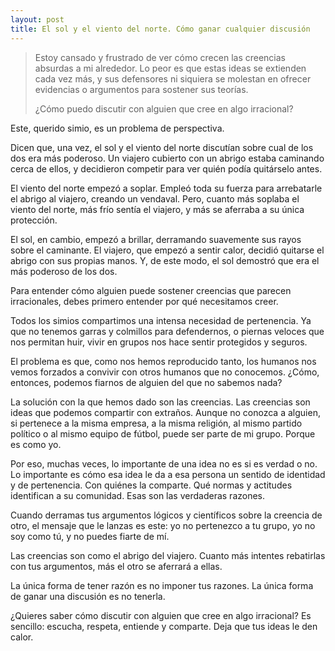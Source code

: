 ```yaml
---
layout: post
title: El sol y el viento del norte. Cómo ganar cualquier discusión
---
```

>Estoy cansado y frustrado de ver cómo crecen las creencias absurdas a mi alrededor.
>Lo peor es que estas ideas se extienden cada vez más, y sus defensores ni siquiera se molestan en ofrecer evidencias o argumentos para sostener sus teorías.
>
>¿Cómo puedo discutir con alguien que cree en algo irracional?

Este, querido simio, es un problema de perspectiva.

Dicen que, una vez, el sol y el viento del norte discutían sobre cual de los dos era más poderoso. Un viajero cubierto con un abrigo estaba caminando cerca de ellos, y decidieron competir para ver quién podía quitárselo antes.

El viento del norte empezó a soplar. Empleó toda su fuerza para arrebatarle el abrigo al viajero, creando un vendaval. Pero, cuanto más soplaba el viento del norte, más frío sentía el viajero, y más se aferraba a su única protección.

El sol, en cambio, empezó a brillar, derramando suavemente sus rayos sobre el caminante. El viajero, que empezó a sentir calor, decidió quitarse el abrigo con sus propias manos. Y, de este modo, el sol demostró que era el más poderoso de los dos.

Para entender cómo alguien puede sostener creencias que parecen irracionales, debes primero entender por qué necesitamos creer.

Todos los simios compartimos una intensa necesidad de pertenencia. Ya que no tenemos garras y colmillos para defendernos, o piernas veloces que nos permitan huir, vivir en grupos nos hace sentir protegidos y seguros.

El problema es que, como nos hemos reproducido tanto, los humanos nos vemos forzados a convivir con otros humanos que no conocemos. ¿Cómo, entonces, podemos fiarnos de alguien del que no sabemos nada?

La solución con la que hemos dado son las creencias. Las creencias son ideas que podemos compartir con extraños. Aunque no conozca a alguien, si pertenece a la misma empresa, a la misma religión, al mismo partido político o al mismo equipo de fútbol, puede ser parte de mi grupo. Porque es como yo.

Por eso, muchas veces, lo importante de una idea no es si es verdad o no. Lo importante es cómo esa idea le da a esa persona un sentido de identidad y de pertenencia. Con quiénes la comparte. Qué normas y actitudes identifican a su comunidad. Esas son las verdaderas razones.

Cuando derramas tus argumentos lógicos y científicos sobre la creencia de otro, el mensaje que le lanzas es este: yo no pertenezco a tu grupo, yo no soy como tú, y no puedes fiarte de mí.

Las creencias son como el abrigo del viajero. Cuanto más intentes rebatirlas con tus argumentos, más el otro se aferrará a ellas.

La única forma de tener razón es no imponer tus razones. La única forma de ganar una discusión es no tenerla.

¿Quieres saber cómo discutir con alguien que cree en algo irracional? Es sencillo: escucha, respeta, entiende y comparte. Deja que tus ideas le den calor.
